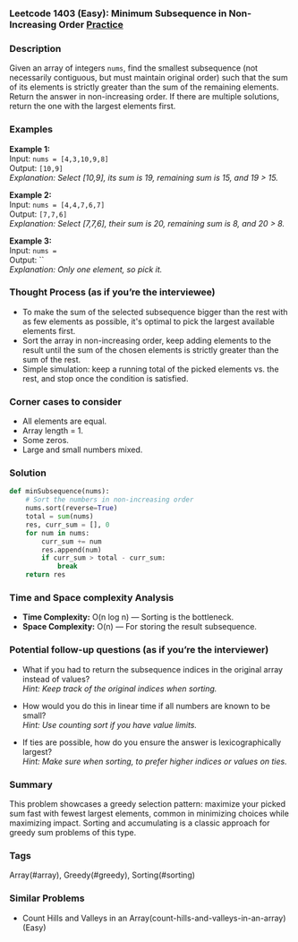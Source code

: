 ### Leetcode 1403 (Easy): Minimum Subsequence in Non-Increasing Order [Practice](https://leetcode.com/problems/minimum-subsequence-in-non-increasing-order)

### Description  
Given an array of integers `nums`, find the smallest subsequence (not necessarily contiguous, but must maintain original order) such that the sum of its elements is strictly greater than the sum of the remaining elements. Return the answer in non-increasing order. If there are multiple solutions, return the one with the largest elements first.

### Examples  

**Example 1:**  
Input: `nums = [4,3,10,9,8]`  
Output: `[10,9]`  
*Explanation: Select [10,9], its sum is 19, remaining sum is 15, and 19 > 15.*

**Example 2:**  
Input: `nums = [4,4,7,6,7]`  
Output: `[7,7,6]`  
*Explanation: Select [7,7,6], their sum is 20, remaining sum is 8, and 20 > 8.*

**Example 3:**  
Input: `nums = `  
Output: ``  
*Explanation: Only one element, so pick it.*

### Thought Process (as if you’re the interviewee)  
- To make the sum of the selected subsequence bigger than the rest with as few elements as possible, it's optimal to pick the largest available elements first.
- Sort the array in non-increasing order, keep adding elements to the result until the sum of the chosen elements is strictly greater than the sum of the rest.
- Simple simulation: keep a running total of the picked elements vs. the rest, and stop once the condition is satisfied.

### Corner cases to consider  
- All elements are equal.
- Array length = 1.
- Some zeros.
- Large and small numbers mixed.

### Solution

```python
def minSubsequence(nums):
    # Sort the numbers in non-increasing order
    nums.sort(reverse=True)
    total = sum(nums)
    res, curr_sum = [], 0
    for num in nums:
        curr_sum += num
        res.append(num)
        if curr_sum > total - curr_sum:
            break
    return res
```

### Time and Space complexity Analysis  
- **Time Complexity:** O(n log n) — Sorting is the bottleneck.
- **Space Complexity:** O(n) — For storing the result subsequence.

### Potential follow-up questions (as if you’re the interviewer)  

- What if you had to return the subsequence indices in the original array instead of values?  
  *Hint: Keep track of the original indices when sorting.*

- How would you do this in linear time if all numbers are known to be small?  
  *Hint: Use counting sort if you have value limits.*

- If ties are possible, how do you ensure the answer is lexicographically largest?  
  *Hint: Make sure when sorting, to prefer higher indices or values on ties.*

### Summary
This problem showcases a greedy selection pattern: maximize your picked sum fast with fewest largest elements, common in minimizing choices while maximizing impact. Sorting and accumulating is a classic approach for greedy sum problems of this type.

### Tags
Array(#array), Greedy(#greedy), Sorting(#sorting)

### Similar Problems
- Count Hills and Valleys in an Array(count-hills-and-valleys-in-an-array) (Easy)